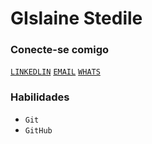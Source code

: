 # GIslaine Stedile

### Conecte-se comigo

[`LINKEDLIN`](www.linkedin.com/in/gislaine-stedile-a831bb304) [`EMAIL`](gislainestedile6@gmail.com) [`WHATS`]((47)99268-9057)

### Habilidades
- `Git` 
- `GitHub`